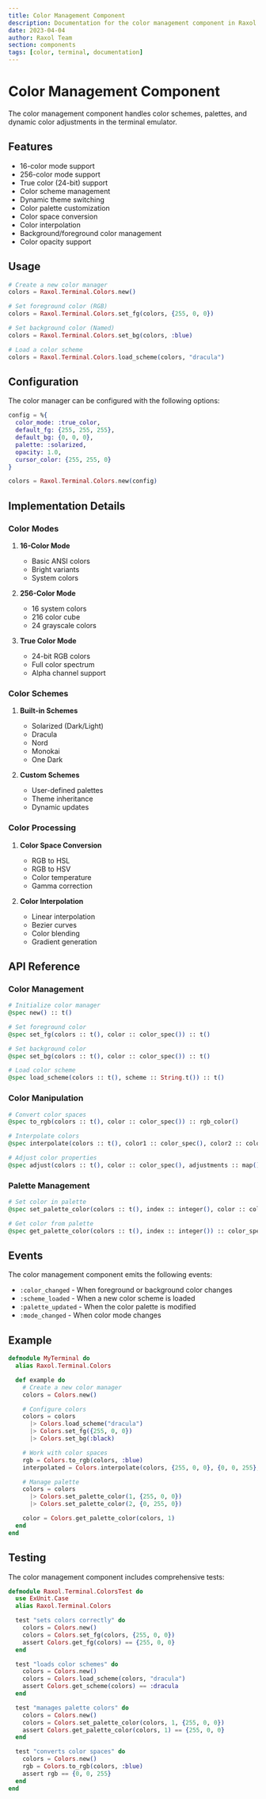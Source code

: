 ```yaml
---
title: Color Management Component
description: Documentation for the color management component in Raxol Terminal Emulator
date: 2023-04-04
author: Raxol Team
section: components
tags: [color, terminal, documentation]
---
```


# Color Management Component

The color management component handles color schemes, palettes, and dynamic color adjustments in the terminal emulator.

## Features

- 16-color mode support
- 256-color mode support
- True color (24-bit) support
- Color scheme management
- Dynamic theme switching
- Color palette customization
- Color space conversion
- Color interpolation
- Background/foreground color management
- Color opacity support

## Usage

```elixir
# Create a new color manager
colors = Raxol.Terminal.Colors.new()

# Set foreground color (RGB)
colors = Raxol.Terminal.Colors.set_fg(colors, {255, 0, 0})

# Set background color (Named)
colors = Raxol.Terminal.Colors.set_bg(colors, :blue)

# Load a color scheme
colors = Raxol.Terminal.Colors.load_scheme(colors, "dracula")
```

## Configuration

The color manager can be configured with the following options:

```elixir
config = %{
  color_mode: :true_color,
  default_fg: {255, 255, 255},
  default_bg: {0, 0, 0},
  palette: :solarized,
  opacity: 1.0,
  cursor_color: {255, 255, 0}
}

colors = Raxol.Terminal.Colors.new(config)
```

## Implementation Details

### Color Modes

1. **16-Color Mode**
   - Basic ANSI colors
   - Bright variants
   - System colors

2. **256-Color Mode**
   - 16 system colors
   - 216 color cube
   - 24 grayscale colors

3. **True Color Mode**
   - 24-bit RGB colors
   - Full color spectrum
   - Alpha channel support

### Color Schemes

1. **Built-in Schemes**
   - Solarized (Dark/Light)
   - Dracula
   - Nord
   - Monokai
   - One Dark

2. **Custom Schemes**
   - User-defined palettes
   - Theme inheritance
   - Dynamic updates

### Color Processing

1. **Color Space Conversion**
   - RGB to HSL
   - RGB to HSV
   - Color temperature
   - Gamma correction

2. **Color Interpolation**
   - Linear interpolation
   - Bezier curves
   - Color blending
   - Gradient generation

## API Reference

### Color Management

```elixir
# Initialize color manager
@spec new() :: t()

# Set foreground color
@spec set_fg(colors :: t(), color :: color_spec()) :: t()

# Set background color
@spec set_bg(colors :: t(), color :: color_spec()) :: t()

# Load color scheme
@spec load_scheme(colors :: t(), scheme :: String.t()) :: t()
```

### Color Manipulation

```elixir
# Convert color spaces
@spec to_rgb(colors :: t(), color :: color_spec()) :: rgb_color()

# Interpolate colors
@spec interpolate(colors :: t(), color1 :: color_spec(), color2 :: color_spec(), t :: float()) :: color_spec()

# Adjust color properties
@spec adjust(colors :: t(), color :: color_spec(), adjustments :: map()) :: color_spec()
```

### Palette Management

```elixir
# Set color in palette
@spec set_palette_color(colors :: t(), index :: integer(), color :: color_spec()) :: t()

# Get color from palette
@spec get_palette_color(colors :: t(), index :: integer()) :: color_spec()
```

## Events

The color management component emits the following events:

- `:color_changed` - When foreground or background color changes
- `:scheme_loaded` - When a new color scheme is loaded
- `:palette_updated` - When the color palette is modified
- `:mode_changed` - When color mode changes

## Example

```elixir
defmodule MyTerminal do
  alias Raxol.Terminal.Colors

  def example do
    # Create a new color manager
    colors = Colors.new()

    # Configure colors
    colors = colors
      |> Colors.load_scheme("dracula")
      |> Colors.set_fg({255, 0, 0})
      |> Colors.set_bg(:black)

    # Work with color spaces
    rgb = Colors.to_rgb(colors, :blue)
    interpolated = Colors.interpolate(colors, {255, 0, 0}, {0, 0, 255}, 0.5)

    # Manage palette
    colors = colors
      |> Colors.set_palette_color(1, {255, 0, 0})
      |> Colors.set_palette_color(2, {0, 255, 0})

    color = Colors.get_palette_color(colors, 1)
  end
end
```

## Testing

The color management component includes comprehensive tests:

```elixir
defmodule Raxol.Terminal.ColorsTest do
  use ExUnit.Case
  alias Raxol.Terminal.Colors

  test "sets colors correctly" do
    colors = Colors.new()
    colors = Colors.set_fg(colors, {255, 0, 0})
    assert Colors.get_fg(colors) == {255, 0, 0}
  end

  test "loads color schemes" do
    colors = Colors.new()
    colors = Colors.load_scheme(colors, "dracula")
    assert Colors.get_scheme(colors) == :dracula
  end

  test "manages palette colors" do
    colors = Colors.new()
    colors = Colors.set_palette_color(colors, 1, {255, 0, 0})
    assert Colors.get_palette_color(colors, 1) == {255, 0, 0}
  end

  test "converts color spaces" do
    colors = Colors.new()
    rgb = Colors.to_rgb(colors, :blue)
    assert rgb == {0, 0, 255}
  end
end
``` 